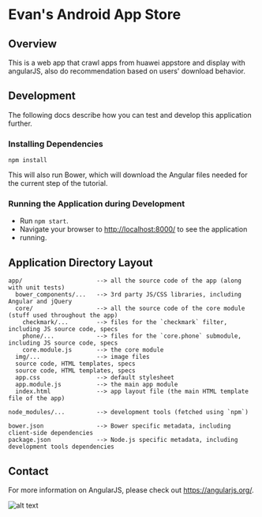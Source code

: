 # Evan's Android App Store


## Overview

This is a web app that crawl apps from huawei appstore and display with angularJS, also do recommendation based on users' download behavior.


## Development 

The following docs describe how you can test and develop this application further.

### Installing Dependencies

```
npm install
```

This will also run Bower, which will download the Angular files needed for the current step of the
tutorial.

### Running the Application during Development

- Run `npm start`.
- Navigate your browser to [http://localhost:8000/](http://localhost:8000/) to see the application 
- running.

## Application Directory Layout

```
app/                     --> all the source code of the app (along with unit tests)
  bower_components/...   --> 3rd party JS/CSS libraries, including Angular and jQuery
  core/                  --> all the source code of the core module (stuff used throughout the app)
    checkmark/...        --> files for the `checkmark` filter, including JS source code, specs
    phone/...            --> files for the `core.phone` submodule, including JS source code, specs
    core.module.js       --> the core module
  img/...                --> image files
  source code, HTML templates, specs
  source code, HTML templates, specs
  app.css                --> default stylesheet
  app.module.js          --> the main app module
  index.html             --> app layout file (the main HTML template file of the app)

node_modules/...         --> development tools (fetched using `npm`)

bower.json               --> Bower specific metadata, including client-side dependencies
package.json             --> Node.js specific metadata, including development tools dependencies
```


## Contact

For more information on AngularJS, please check out https://angularjs.org/.


[angular-seed]: https://github.com/angular/angular-seed
[bower]: http://bower.io/
[git-home]: https://git-scm.com
[git-setup]: https://help.github.com/articles/set-up-git/
[google-phone-gallery]: http://web.archive.org/web/20131215082038/http://www.android.com/devices/
[node-download]: https://nodejs.org/en/download/

![alt text](https://github.com/YeWang0/Appstore/tree/master/demo/1.png)
